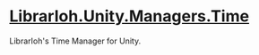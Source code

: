 # [LibrarIoh.Unity.Managers.Time](https://github.com/SorceryStory/LibrarIoh.Unity.Managers.Time)

LibrarIoh's Time Manager for Unity.
